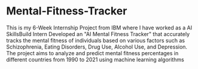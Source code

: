 # Mental-Fitness-Tracker
This is my 6-Week Internship Project from IBM where I have worked as a AI SkillsBuild Intern Developed an "AI Mental Fitness Tracker" that accurately tracks the mental fitness of individuals based on various factors such as Schizophrenia, Eating Disorders, Drug Use, Alcohol Use, and Depression. The project aims to analyze and predict mental fitness percentages in different countries from 1990 to 2021 using machine learning algorithms
